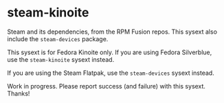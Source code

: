 # steam-kinoite

Steam and its dependencies, from the RPM Fusion repos. This sysext also include
the `steam-devices` package.

This sysext is for Fedora Kinoite only. If you are using Fedora Silverblue, use
the `steam-kinoite` sysext instead.

If you are using the Steam Flatpak, use the `steam-devices` sysext instead.

Work in progress. Please report success (and failure) with this sysext. Thanks!
